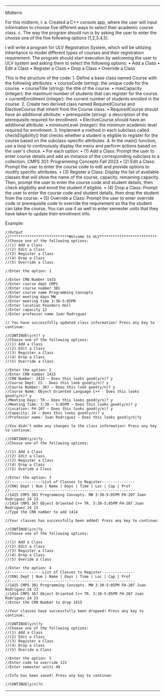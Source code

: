 ---------------------------------------------------------------------------------------------------------------------------------------------------------------
Midterm

For this midterm, I:
a. Created a C++ console app, where the user will input information to choose five different ways to select their academic course class.
c. The way the program should run is by asking the user to enter the choose one of the five following options (1,2,3,4,5). 

I will write a program for ULV Registration System, which will
be utilizing Inheritance to model different types of courses and their registration
requirement. The program should start execution by welcoming the user to ULV
system and asking them to select the following options:
• Add a Class
• Edit a Class
• Register a Class
• Drop a Class
• Override a Class

This is the structure of the code:
    1. Define a base class named Course with the following attributes:
• courseCode (string): the unique code for the course.
• courseTitle (string): the title of the course.
• maxCapacity (integer): the maximum number of students that can
register for the course.
• currentEnrollment (integer): the current number of students
enrolled in the course.
    2. Create two derived class named RequiredCourse and ElectiveCourse that
inherit from the Course class.
• RequiredCourse should have an additional attribute:
• prerequisite (string): a description of the prerequisite required
for enrollment.
• ElectiveCourse should have an additional attribute:
• minimumLevel (integer): the minimum academic level
required for enrollment.
    3. Implement a method in each subclass called checkEligibility() that checks
whether a student is eligible to register for the course based on the
subclass-specific attributes.
    4. In the main() function, use a loop to continuously display the menu and
perform actions based on the user's choice.
• For each option:
        • (1) Add a Class: Prompt the user to enter course details and
add an instance of the corresponding subclass to a collection.
CMPS 301: Programming Concepts Fall 2023
        • (2) Edit a Class: Prompt the user to enter the course code to
edit and provide options to modify specific attributes.
        • (3) Register a Class: Display the list of available classes that will
show the name of the course, capacity, remaining capacity.
Then, prompt the user to enter the course code and student
details, then check eligibility and enroll the student if eligible.
        • (4) Drop a Class: Prompt the user to enter the course code and
student details, then drop the student from the course.
        • (5) Override a Class: Prompt the user to enter override code or
prerequisite code to override the requirement so tha the
student can take the course. You can use it as well to enter
semester units that they have taken to update their
enrollment info.

Example: 

    //Output
    //***************************Welcome to ULV**************************
    //Choose one of the following options:
    //(1) Add a Class
    //(2) Edit a Class
    //(3) Register a Class
    //(4) Drop a Class
    //(5) Override a Class

    //Enter the option: 1

    //Enter CRN Number 1415
    //Enter course dept CMPS
    //Enter course number 301
    //Enter course name Programming Concepts
    //Enter meeting days MW
    //Enter meeting time 3:30-5:05PM
    //Enter location Founders Hall
    //Enter capacity 12
    //Enter professor name Juan Rodriguez

    // You have successfully updated class information! Press any key to continue: 

    //CONTINUE(y/n)? y
    //Choose one of the following options:
    //(1) Add a Class
    //(2) Edit a Class
    //(3) Register a Class
    //(4) Drop a Class
    //(5) Override a Class

    //Enter the option: 2
    //Enter CRN number 1415
    //CRN Number: 1415 – Does this looks good(y/n)? y
    //Course Dept: CS - Does this look good(y/n)? y
    //Course Number: 367 – Does this look good(y/n)? y
    //Course Name: Object Oriented Language C++ - Does this looks good(y/n)? y
    //Meeting Days: TR – Does this looks good(y/n)? y
    //Meeting Time: 3:30 – 5:05PM – Does this looks good(y/n)? y
    //Location: FH-207 – Does this looks good(y/n)? y
    //Capacity: 24 – Does this looks good(y/n)? y
    //Professor name: Juan Rodriguez – Does this looks good(y/n)?y

    //You didn’t make any changes to the class information! Press any key to continue:

    //CONTINUE(y/n)?y
    //Choose one of the following options:

    //(1) Add a Class
    //(2) Edit a Class
    //(3) Register a Class
    //(4) Drop a Class
    //(5) Overide a Class

    //Enter the option: 3
    //---------------List of Classes to Register---------------
    //CRN| Dept | Num | Name | Days | Time | Loc | Cap | Prof
    //---------------------------------------------------------
    //1415 CMPS 301 Programming Concepts. MW 3:30-5:05PM FH-207 Juan Rodriguez 24 23
    //1414 CMPS 367 Object Oriented C++ TR. 3:30-5:05PM FH-207 Juan Rodriguez 24 23
    //Type the CRN number to add 1414

    //Your classes has successfully been added! Press any key to continue:

    //CONTINUE(y/n)?y
    //Choose one of the following options:

    //(1) Add a Class
    //(2) Edit a Class
    //(3) Register a Class
    //(4) Drop a Class
    //(5) Overide a Class

    //Enter the option: 4
    //---------------List of Classes to Register---------------
    //CRN| Dept | Num | Name | Days | Time | Loc | Cap | Prof
    //---------------------------------------------------------
    //1415 CMPS 301 Programming Concepts. MW 3:30-5:05PM FH-207 Juan Rodriguez 24 23
    //1414 CMPS 367 Object Oriented C++ TR. 3:30-5:05PM FH-207 Juan Rodriguez 24 23
    //Enter the CRN Number to drop 1415

    //Your classes have successfully been dropped! Press any key to continue:

    //CONTINUE(y/n)?y
    //Choose one of the following options:
    //(1) Add a Class
    //(2) Edit a Class
    //(3) Register a Class
    //(4) Drop a Class
    //(5) Overide a Class

    //Enter the option: 5
    //Enter code to override 123
    //Enter semester units 49

    //Info has been saved! Press any key to continue:

    //CONTINUE(y/n)?n

-----------------------------------------------------------------------------------------------------------------------------------


